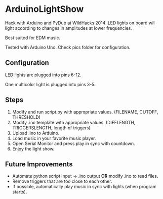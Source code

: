 ArduinoLightShow
================

Hack with Arduino and PyDub at WildHacks 2014. LED lights on board will light according to changes in amplitudes at lower frequencies.

Best suited for EDM music.

Tested with Arduino Uno. Check pics folder for configuration.

Configuration
-------------

LED lights are plugged into pins 6-12.

One multicolor light is plugged into pins 3-5.

Steps
-----
1. Modify and run script.py with appropriate values. (FILENAME, CUTOFF, THRESHOLD)
2. Modify .ino template with appropriate values. (DIFFLENGTH, TRIGGERSLENGTH, length of triggers)
3. Upload .ino to Arduino.
4. Load music in your favorite music player.
5. Open Serial Monitor and press play in sync with countdown.
6. Enjoy the light show.

Future Improvements
-------------------
- Automate python script input -> .ino output **OR** modify .ino to read files.
- Remove triggers that are too close to each other.
- If possible, automatically play music in sync with lights (when program starts).